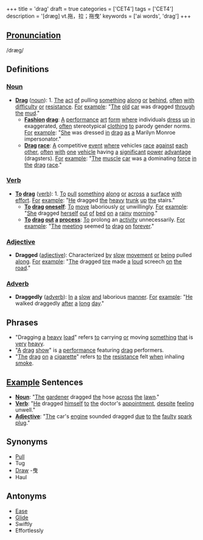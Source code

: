 +++
title = 'drag'
draft = true
categories = ['CET4']
tags = ['CET4']
description = '[dræg] vt.拖，拉；拖曳'
keywords = ['ai words', 'drag']
+++

## [Pronunciation](/en/post/pronunciation/)
/dræɡ/

## Definitions
### [Noun](/en/post/noun/)
- **[Drag](/en/post/drag/)** ([noun](/en/post/noun/)): 1. [The](/en/post/the/) [act](/en/post/act/) [of](/en/post/of/) pulling [something](/en/post/something/) [along](/en/post/along/) [or](/en/post/or/) [behind](/en/post/behind/), [often](/en/post/often/) [with](/en/post/with/) [difficulty](/en/post/difficulty/) [or](/en/post/or/) [resistance](/en/post/resistance/). [For](/en/post/for/) [example](/en/post/example/): "[The](/en/post/the/) [old](/en/post/old/) [car](/en/post/car/) was dragged [through](/en/post/through/) [the](/en/post/the/) [mud](/en/post/mud/)."
   - **[Fashion](/en/post/fashion/) [drag](/en/post/drag/)**: [A](/en/post/a/) [performance](/en/post/performance/) [art](/en/post/art/) [form](/en/post/form/) [where](/en/post/where/) individuals [dress](/en/post/dress/) [up](/en/post/up/) [in](/en/post/in/) exaggerated, [often](/en/post/often/) stereotypical [clothing](/en/post/clothing/) [to](/en/post/to/) parody gender norms. [For](/en/post/for/) [example](/en/post/example/): "[She](/en/post/she/) was dressed [in](/en/post/in/) [drag](/en/post/drag/) [as](/en/post/as/) [a](/en/post/a/) Marilyn Monroe impersonator."
   - **[Drag](/en/post/drag/) [race](/en/post/race/)**: [A](/en/post/a/) competitive [event](/en/post/event/) [where](/en/post/where/) vehicles [race](/en/post/race/) [against](/en/post/against/) [each](/en/post/each/) [other](/en/post/other/), [often](/en/post/often/) [with](/en/post/with/) [one](/en/post/one/) [vehicle](/en/post/vehicle/) having [a](/en/post/a/) [significant](/en/post/significant/) [power](/en/post/power/) [advantage](/en/post/advantage/) (dragsters). [For](/en/post/for/) [example](/en/post/example/): "[The](/en/post/the/) [muscle](/en/post/muscle/) [car](/en/post/car/) was [a](/en/post/a/) dominating [force](/en/post/force/) [in](/en/post/in/) [the](/en/post/the/) [drag](/en/post/drag/) [race](/en/post/race/)."

### [Verb](/en/post/verb/)
- **[To](/en/post/to/) [drag](/en/post/drag/)** ([verb](/en/post/verb/)): 1. [To](/en/post/to/) [pull](/en/post/pull/) [something](/en/post/something/) [along](/en/post/along/) [or](/en/post/or/) [across](/en/post/across/) [a](/en/post/a/) [surface](/en/post/surface/) [with](/en/post/with/) [effort](/en/post/effort/). [For](/en/post/for/) [example](/en/post/example/): "[He](/en/post/he/) dragged [the](/en/post/the/) [heavy](/en/post/heavy/) [trunk](/en/post/trunk/) [up](/en/post/up/) [the](/en/post/the/) stairs."
   - **[To](/en/post/to/) [drag](/en/post/drag/) [oneself](/en/post/oneself/)**: [To](/en/post/to/) [move](/en/post/move/) laboriously [or](/en/post/or/) unwillingly. [For](/en/post/for/) [example](/en/post/example/): "[She](/en/post/she/) dragged [herself](/en/post/herself/) [out](/en/post/out/) [of](/en/post/of/) [bed](/en/post/bed/) [on](/en/post/on/) [a](/en/post/a/) [rainy](/en/post/rainy/) [morning](/en/post/morning/)."
   - **[To](/en/post/to/) [drag](/en/post/drag/) [out](/en/post/out/) [a](/en/post/a/) [process](/en/post/process/)**: [To](/en/post/to/) prolong an [activity](/en/post/activity/) unnecessarily. [For](/en/post/for/) [example](/en/post/example/): "[The](/en/post/the/) [meeting](/en/post/meeting/) seemed [to](/en/post/to/) [drag](/en/post/drag/) [on](/en/post/on/) [forever](/en/post/forever/)."

### [Adjective](/en/post/adjective/)
- **Dragged** ([adjective](/en/post/adjective/)): Characterized [by](/en/post/by/) [slow](/en/post/slow/) [movement](/en/post/movement/) [or](/en/post/or/) [being](/en/post/being/) pulled [along](/en/post/along/). [For](/en/post/for/) [example](/en/post/example/): "[The](/en/post/the/) dragged [tire](/en/post/tire/) made [a](/en/post/a/) [loud](/en/post/loud/) screech [on](/en/post/on/) [the](/en/post/the/) [road](/en/post/road/)."

### [Adverb](/en/post/adverb/)
- **Draggedly** ([adverb](/en/post/adverb/)): [In](/en/post/in/) [a](/en/post/a/) [slow](/en/post/slow/) [and](/en/post/and/) laborious [manner](/en/post/manner/). [For](/en/post/for/) [example](/en/post/example/): "[He](/en/post/he/) walked draggedly [after](/en/post/after/) [a](/en/post/a/) [long](/en/post/long/) [day](/en/post/day/)."

## Phrases
- "Dragging [a](/en/post/a/) [heavy](/en/post/heavy/) [load](/en/post/load/)" refers [to](/en/post/to/) carrying [or](/en/post/or/) moving [something](/en/post/something/) [that](/en/post/that/) is [very](/en/post/very/) [heavy](/en/post/heavy/).
- "[A](/en/post/a/) [drag](/en/post/drag/) [show](/en/post/show/)" is [a](/en/post/a/) [performance](/en/post/performance/) featuring [drag](/en/post/drag/) performers.
- "[The](/en/post/the/) [drag](/en/post/drag/) [on](/en/post/on/) [a](/en/post/a/) [cigarette](/en/post/cigarette/)" refers [to](/en/post/to/) [the](/en/post/the/) [resistance](/en/post/resistance/) felt [when](/en/post/when/) inhaling [smoke](/en/post/smoke/).

## [Example](/en/post/example/) Sentences
- **[Noun](/en/post/noun/)**: "[The](/en/post/the/) [gardener](/en/post/gardener/) dragged [the](/en/post/the/) hose [across](/en/post/across/) [the](/en/post/the/) [lawn](/en/post/lawn/)."
- **[Verb](/en/post/verb/)**: "[He](/en/post/he/) dragged [himself](/en/post/himself/) [to](/en/post/to/) [the](/en/post/the/) doctor's [appointment](/en/post/appointment/), [despite](/en/post/despite/) [feeling](/en/post/feeling/) unwell."
- **[Adjective](/en/post/adjective/)**: "[The](/en/post/the/) car's [engine](/en/post/engine/) sounded dragged [due](/en/post/due/) [to](/en/post/to/) [the](/en/post/the/) [faulty](/en/post/faulty/) [spark](/en/post/spark/) [plug](/en/post/plug/)."

## Synonyms
- [Pull](/en/post/pull/)
- Tug
- [Draw](/en/post/draw/)
-曳
- Haul

## Antonyms
- [Ease](/en/post/ease/)
- [Glide](/en/post/glide/)
- Swiftly
- Effortlessly
